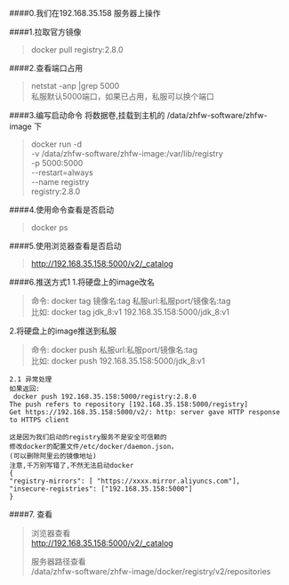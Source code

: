 

####0.我们在192.168.35.158 服务器上操作

####1.拉取官方镜像
>docker pull registry:2.8.0

####2.查看端口占用
>  netstat -anp |grep 5000  
私服默认5000端口，如果已占用，私服可以换个端口

####3.编写启动命令
将数据卷,挂载到主机的 /data/zhfw-software/zhfw-image 下

>docker run -d \
-v /data/zhfw-software/zhfw-image:/var/lib/registry \
-p 5000:5000 \
--restart=always \
--name registry \
registry:2.8.0

####4.使用命令查看是否启动
>docker ps 

####5.使用浏览器查看是否启动
>http://192.168.35.158:5000/v2/_catalog


####6.推送方式1
1.将硬盘上的image改名  
 >命令:	docker tag 镜像名:tag   私服url:私服port/镜像名:tag  
 比如:	docker tag jdk_8:v1    192.168.35.158:5000/jdk_8:v1
 
2.将硬盘上的image推送到私服
 >命令:	docker push 私服url:私服port/镜像名:tag  
 比如:	docker push 192.168.35.158:5000/jdk_8:v1

	2.1 异常处理
	如果返回:
	 docker push 192.168.35.158:5000/registry:2.8.0
	The push refers to repository [192.168.35.158:5000/registry]
	Get https://192.168.35.158:5000/v2/: http: server gave HTTP response to HTTPS client

	这是因为我们启动的registry服务不是安全可信赖的
	修改docker的配置文件/etc/docker/daemon.json，
	(可以删除阿里云的镜像地址)
	注意,千万别写错了,不然无法启动docker
	{
	"registry-mirrors": [ "https://xxxx.mirror.aliyuncs.com"],
	"insecure-registries": ["192.168.35.158:5000"]
	}

####7. 查看
>浏览器查看  
http://192.168.35.158:5000/v2/_catalog   
>
>服务器路径查看  
/data/zhfw-software/zhfw-image/docker/registry/v2/repositories









